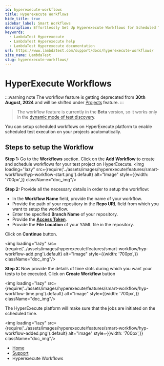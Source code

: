 ```yaml
---
id: hyperexecute-workflows
title: Hyperexecute Workflows
hide_title: true
sidebar_label: Smart Workflows
description: Effortlessly Set Up Hyperexecute Workflows for Scheduled Test Execution | LambdaTest
keywords:
  - LambdaTest Hyperexecute
  - LambdaTest Hyperexecute help
  - LambdaTest Hyperexecute documentation
url: https://www.lambdatest.com/support/docs/hyperexecute-workflows/
site_name: LambdaTest
slug: hyperexecute-workflows/
---
```


<script type="application/ld+json"
      dangerouslySetInnerHTML={{ __html: JSON.stringify({
       "@context": "https://schema.org",
        "@type": "BreadcrumbList",
        "itemListElement": [{
          "@type": "ListItem",
          "position": 1,
          "name": "Home",
          "item": "https://www.lambdatest.com"
        },{
          "@type": "ListItem",
          "position": 2,
          "name": "Support",
          "item": "https://www.lambdatest.com/support/docs/"
        },{
          "@type": "ListItem",
          "position": 3,
          "name": "HyperExecute Concepts",
          "item": "https://www.lambdatest.com/support/docs/hyperexecute-workflows/"
        }]
      })
    }}
></script>
# HyperExecute Workflows

:::warning note
The workflow feature is getting deprecated from **30th August, 2024** and will be shifted under [Projects](/support/docs/hyperexecute-projects/) feature.
:::

> The workflow feature is currently in the **Beta** version, so it works only in the [dynamic mode of test discovery](/support/docs/deep-dive-into-hyperexecute-yaml/#testdiscovery).

You can setup scheduled workflows on HyperExecute platform to enable scheduled test execution on your projects acutomatically.

## Steps to setup the Workflow

**Step 1:** Go to the **Workflows** section. Click on the **Add Workflow** to create and schedule workflows for your test project on HyperExecute.
<img loading="lazy" src={require('../assets/images/hyperexecute/features/smart-workflow/hyp-workflow-start.png').default} alt="Image" style={{width: '700px',}} className="doc_img"/>

**Step 2:** Provide all the necessary details in order to setup the workflow:

- In the **Workflow Name** field, provide the name of your workflow.
- Provide the path of your repository in the **Repo URL** field from which you want to setup the workflow.
- Enter the specified **Branch Name** of your repository.
- Provide the [**Access Token**](https://docs.github.com/en/authentication/keeping-your-account-and-data-secure/managing-your-personal-access-tokens).
- Provide the **File Location** of your YAML file in the repository.

Click on **Continue** button.

<img loading="lazy" src={require('../assets/images/hyperexecute/features/smart-workflow/hyp-workflow-add.png').default} alt="Image" style={{width: '700px',}} className="doc_img"/>

**Step 3:** Now provide the details of time slots during which you want your tests to be executed. Click on **Create Workflow** button

<img loading="lazy" src={require('../assets/images/hyperexecute/features/smart-workflow/hyp-workflow-time.png').default} alt="Image" style={{width: '700px',}} className="doc_img"/>

The HyperExecute platform will make sure that the jobs are initiated on the scheduled time.

<img loading="lazy" src={require('../assets/images/hyperexecute/features/smart-workflow/hyp-workflow-added.png').default} alt="Image" style={{width: '700px',}} className="doc_img"/>



<nav aria-label="breadcrumbs">
  <ul className="breadcrumbs">
    <li className="breadcrumbs__item">
      <a className="breadcrumbs__link" target="_self" href="https://www.lambdatest.com">
        Home
      </a>
    </li>
    <li className="breadcrumbs__item">
      <a className="breadcrumbs__link" target="_self" href="https://www.lambdatest.com/support/docs/">
        Support
      </a>
    </li>
    <li className="breadcrumbs__item breadcrumbs__item--active">
      <span className="breadcrumbs__link">
        Hyperexecute Workflows
      </span>
    </li>
  </ul>
</nav>
